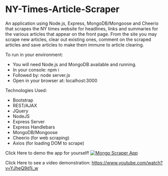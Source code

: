 # NY-Times-Article-Scraper
An application using Node.js, Express, MongoDB/Mongoose and Cheerio that scrapes the NY times website for headlines, links and summaries for the various articles that appear on the front page. From the site you may scrape new articles, clear out existing ones, comment on the scraped articles and save articles to make them immune to article clearing. 

To run in your environment:
- You will need Node.js and MongoDB available and running. 
- In your console: npm i
- Followed by: node server.js
- Open in your browser at: localhost:3000


Technologies Used:
- Bootstrap
- REST/AJAX
- JQuery
- NodeJS
- Express Server
- Express Handlebars
- MongoDB/Mongoose
- Cheerio (for web scraping)
- Axios (for loading DOM to scrape)

Click Here to demo the app for yourself!
[![Mongo Scraper App](/public/assets/images/example.gif)](https://woltz-scraper.herokuapp.com/)

Click Here to see a video demonstration:
https://www.youtube.com/watch?v=YJheQ9d1j_w
